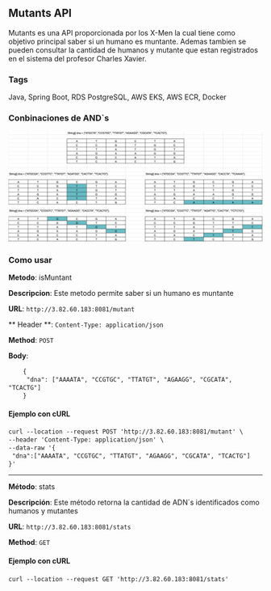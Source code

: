 ## Mutants API
Mutants es una API proporcionada por los X-Men la cual tiene como objetivo principal saber si un humano es muntante. Ademas tambien se pueden consultar la cantidad de humanos y mutante que estan registrados en el sistema del profesor Charles Xavier.

### Tags
Java, Spring Boot, RDS PostgreSQL, AWS EKS, AWS ECR, Docker

### Conbinaciones de AND`s

![](./src/main/resources/images/adn.png)

### Como usar

**Metodo**: isMuntant

**Descripcion**: Este metodo permite saber si un humano es muntante

**URL**: `http://3.82.60.183:8081/mutant`

** Header **: `Content-Type: application/json`

**Method**: `POST`

**Body**:

		{
		 "dna": ["AAAATA", "CCGTGC", "TTATGT", "AGAAGG", "CGCATA", "TCACTG"]
		}

#### Ejemplo con cURL

	curl --location --request POST 'http://3.82.60.183:8081/mutant' \
	--header 'Content-Type: application/json' \
	--data-raw '{
	 "dna":["AAAATA", "CCGTGC", "TTATGT", "AGAAGG", "CGCATA", "TCACTG"]
	}'


--------------------------------

**Método**: stats

**Descripción**: Este método retorna la cantidad de ADN´s identificados como humanos y mutantes

**URL**: `http://3.82.60.183:8081/stats`

**Method**: `GET`

#### Ejemplo con cURL

	curl --location --request GET 'http://3.82.60.183:8081/stats'



